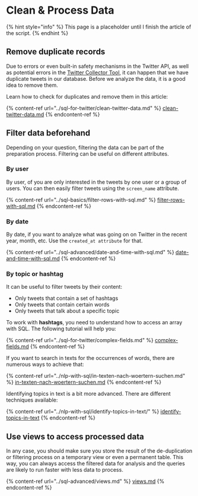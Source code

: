 # Clean & Process Data

{% hint style="info" %}
This page is a placeholder until I finish the article of the script.
{% endhint %}

## Remove duplicate records

Due to errors or even built-in safety mechanisms in the Twitter API, as well as potential errors in the [Twitter Collector Tool](https://big-data-analytics-helper.web.app/), it can happen that we have duplicate tweets in our database. Before we analyze the data, it is a good idea to remove them.

Learn how to check for duplicates and remove them in this article:

{% content-ref url="../sql-for-twitter/clean-twitter-data.md" %}
[clean-twitter-data.md](../sql-for-twitter/clean-twitter-data.md)
{% endcontent-ref %}

## Filter data beforehand

Depending on your question, filtering the data can be part of the preparation process. Filtering can be useful on different attributes.

### By user

By user, of you are only interested in the tweets by one user or a group of users. You can then easily filter tweets using the `screen_name` attribute.

{% content-ref url="../sql-basics/filter-rows-with-sql.md" %}
[filter-rows-with-sql.md](../sql-basics/filter-rows-with-sql.md)
{% endcontent-ref %}

### By date

By date, if you want to analyze what was going on on Twitter in the recent year, month, etc. Use the `created_at attribute` for that.

{% content-ref url="../sql-advanced/date-and-time-with-sql.md" %}
[date-and-time-with-sql.md](../sql-advanced/date-and-time-with-sql.md)
{% endcontent-ref %}

### By topic or hashtag

It can be useful to filter tweets by their content:

* Only tweets that contain a set of hashtags
* Only tweets that contain certain words
* Only tweets that talk about a specific topic

To work with **hashtags**, you need to understand how to access an array with SQL. The following tutorial will help you:

{% content-ref url="../sql-for-twitter/complex-fields.md" %}
[complex-fields.md](../sql-for-twitter/complex-fields.md)
{% endcontent-ref %}

If you want to search in texts for the occurrences of words, there are numerous ways to achieve that:

{% content-ref url="../nlp-with-sql/in-texten-nach-woertern-suchen.md" %}
[in-texten-nach-woertern-suchen.md](../nlp-with-sql/in-texten-nach-woertern-suchen.md)
{% endcontent-ref %}

Identifying topics in text is a bit more advanced. There are different techniques available:

{% content-ref url="../nlp-with-sql/identify-topics-in-text/" %}
[identify-topics-in-text](../nlp-with-sql/identify-topics-in-text/)
{% endcontent-ref %}

## Use views to access processed data

In any case, you should make sure you store the result of the de-duplication or filtering process on a temporary view or even a permanent table. This way, you can always access the filtered data for analysis and the queries are likely to run faster with less data to process.

{% content-ref url="../sql-advanced/views.md" %}
[views.md](../sql-advanced/views.md)
{% endcontent-ref %}
